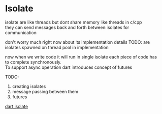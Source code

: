 # Isolate

isolate are like threads but dont share memory like threads in c/cpp  
they can send messages back and forth between isolates for communication 

don't worry much right now about its implementation details
TODO: are isolates spawned on thread pool in implementation

now when we write code it will run in single isolate each piece of code has to complete synchronously.  
To support async operation dart introduces concept of futures

TODO: 
1. creating isolates 
2. message passing between them
3. futures




[dart isolate](https://api.dart.dev/stable/2.7.1/dart-isolate/dart-isolate-library.html)